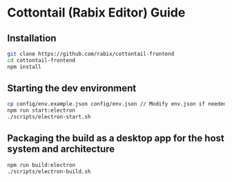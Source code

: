 # Cottontail (Rabix Editor) Guide

## Installation

```bash
git clone https://github.com/rabix/cottontail-frontend
cd cottontail-frontend
npm install
```

## Starting the dev environment
```bash
cp config/env.example.json config/env.json // Modify env.json if needed
npm run start:electron
./scripts/electron-start.sh
```

## Packaging the build as a desktop app for the host system and architecture
```bash
npm run build:electron
./scripts/electron-build.sh
```

